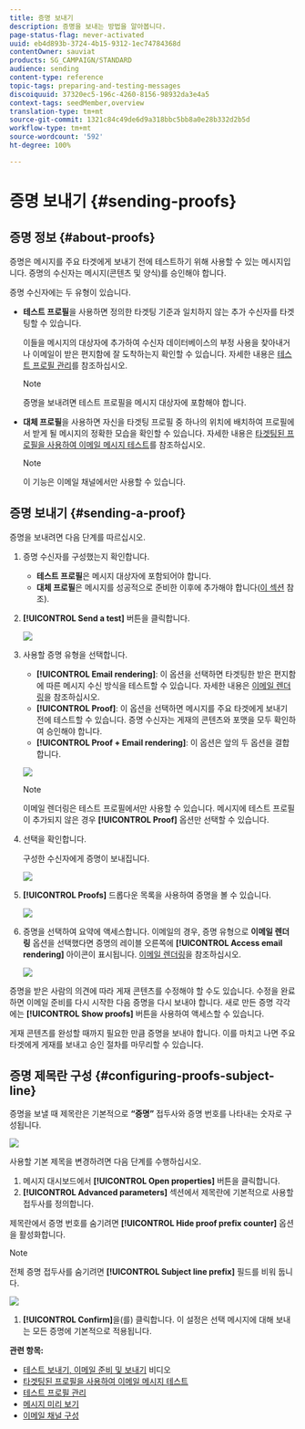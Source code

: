 ```yaml
---
title: 증명 보내기
description: 증명을 보내는 방법을 알아봅니다.
page-status-flag: never-activated
uuid: eb4d893b-3724-4b15-9312-1ec74784368d
contentOwner: sauviat
products: SG_CAMPAIGN/STANDARD
audience: sending
content-type: reference
topic-tags: preparing-and-testing-messages
discoiquuid: 37320ec5-196c-4260-8156-98932da3e4a5
context-tags: seedMember,overview
translation-type: tm+mt
source-git-commit: 1321c84c49de6d9a318bbc5bb8a0e28b332d2b5d
workflow-type: tm+mt
source-wordcount: '592'
ht-degree: 100%

---
```



# 증명 보내기 {#sending-proofs}

## 증명 정보 {#about-proofs}

증명은 메시지를 주요 타겟에게 보내기 전에 테스트하기 위해 사용할 수 있는 메시지입니다. 증명의 수신자는 메시지(콘텐츠 및 양식)를 승인해야 합니다.

증명 수신자에는 두 유형이 있습니다.

* **테스트 프로필**&#x200B;을 사용하면 정의한 타겟팅 기준과 일치하지 않는 추가 수신자를 타겟팅할 수 있습니다.

   이들을 메시지의 대상자에 추가하여 수신자 데이터베이스의 부정 사용을 찾아내거나 이메일이 받은 편지함에 잘 도착하는지 확인할 수 있습니다. 자세한 내용은 [테스트 프로필 관리](../../audiences/using/managing-test-profiles.md)를 참조하십시오.

   >[!NOTE]
   >
   >증명을 보내려면 테스트 프로필을 메시지 대상자에 포함해야 합니다.

* **대체 프로필**&#x200B;을 사용하면 자신을 타겟팅 프로필 중 하나의 위치에 배치하여 프로필에서 받게 될 메시지의 정확한 모습을 확인할 수 있습니다. 자세한 내용은 [타겟팅된 프로필을 사용하여 이메일 메시지 테스트](../../sending/using/testing-messages-using-target.md)를 참조하십시오.

   >[!NOTE]
   >
   >이 기능은 이메일 채널에서만 사용할 수 있습니다.

## 증명 보내기 {#sending-a-proof}

증명을 보내려면 다음 단계를 따르십시오.

1. 증명 수신자를 구성했는지 확인합니다.
   * **테스트 프로필**&#x200B;은 메시지 대상자에 포함되어야 합니다.
   * **대체 프로필**&#x200B;은 메시지를 성공적으로 준비한 이후에 추가해야 합니다([이 섹션](../../sending/using/testing-messages-using-target.md) 참조).

1. **[!UICONTROL Send a test]** 버튼을 클릭합니다.

   ![](assets/bat_select.png)

1. 사용할 증명 유형을 선택합니다.

   * **[!UICONTROL Email rendering]**: 이 옵션을 선택하면 타겟팅한 받은 편지함에 따른 메시지 수신 방식을 테스트할 수 있습니다. 자세한 내용은 [이메일 렌더링](../../sending/using/email-rendering.md)을 참조하십시오.
   * **[!UICONTROL Proof]**: 이 옵션을 선택하면 메시지를 주요 타겟에게 보내기 전에 테스트할 수 있습니다. 증명 수신자는 게재의 콘텐츠와 포맷을 모두 확인하여 승인해야 합니다. 
   * **[!UICONTROL Proof + Email rendering]**: 이 옵션은 앞의 두 옵션을 결합합니다.

   ![](assets/bat_select1.png)

   >[!NOTE]
   >
   >이메일 렌더링은 테스트 프로필에서만 사용할 수 있습니다. 메시지에 테스트 프로필이 추가되지 않은 경우 **[!UICONTROL Proof]** 옵션만 선택할 수 있습니다.

1. 선택을 확인합니다.

   구성한 수신자에게 증명이 보내집니다.

   ![](assets/bat_select2.png)

1. **[!UICONTROL Proofs]** 드롭다운 목록을 사용하여 증명을 볼 수 있습니다.

   ![](assets/bat_view.png)

1. 증명을 선택하여 요약에 액세스합니다. 이메일의 경우, 증명 유형으로 **이메일 렌더링** 옵션을 선택했다면 증명의 레이블 오른쪽에 **[!UICONTROL Access email rendering]** 아이콘이 표시됩니다. [이메일 렌더링](../../sending/using/email-rendering.md)을 참조하십시오.

   ![](assets/bat_view2.png)

증명을 받은 사람의 의견에 따라 게재 콘텐츠를 수정해야 할 수도 있습니다. 수정을 완료하면 이메일 준비를 다시 시작한 다음 증명을 다시 보내야 합니다. 새로 만든 증명 각각에는 **[!UICONTROL Show proofs]** 버튼을 사용하여 액세스할 수 있습니다.

게재 콘텐츠를 완성할 때까지 필요한 만큼 증명을 보내야 합니다. 이를 마치고 나면 주요 타겟에게 게재를 보내고 승인 절차를 마무리할 수 있습니다.

## 증명 제목란 구성 {#configuring-proofs-subject-line}

증명을 보낼 때 제목란은 기본적으로 **“증명”** 접두사와 증명 번호를 나타내는 숫자로 구성됩니다.

![](assets/proof-prefix.png)

사용할 기본 제목을 변경하려면 다음 단계를 수행하십시오.

1. 메시지 대시보드에서 **[!UICONTROL Open properties]** 버튼을 클릭합니다.
1. **[!UICONTROL Advanced parameters]** 섹션에서 제목란에 기본적으로 사용할 접두사를 정의합니다.

제목란에서 증명 번호를 숨기려면 **[!UICONTROL Hide proof prefix counter]** 옵션을 활성화합니다.

>[!NOTE]
>
>전체 증명 접두사를 숨기려면 **[!UICONTROL Subject line prefix]** 필드를 비워 둡니다.

![](assets/proof-prefix-configuration.png)

1. **[!UICONTROL Confirm]**&#x200B;을(를) 클릭합니다. 이 설정은 선택 메시지에 대해 보내는 모든 증명에 기본적으로 적용됩니다.

**관련 항목:**

* [테스트 보내기, 이메일 준비 및 보내기](https://docs.adobe.com/content/help/en/campaign-learn/campaign-standard-tutorials/getting-started/sending-test-preparing-sending-email.html) 비디오
* [타겟팅된 프로필을 사용하여 이메일 메시지 테스트](../../sending/using/testing-messages-using-target.md)
* [테스트 프로필 관리](../../audiences/using/managing-test-profiles.md)
* [메시지 미리 보기](../../sending/using/previewing-messages.md)
* [이메일 채널 구성](../../administration/using/configuring-email-channel.md)
